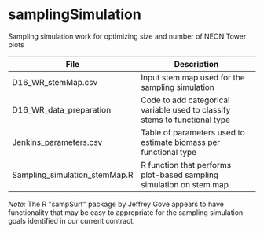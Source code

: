 samplingSimulation
==================

Sampling simulation work for optimizing size and number of NEON Tower plots

File                            |Description
--------------------------------|--------------------------------------------------------------------------
D16_WR_stemMap.csv              | Input stem map used for the sampling simulation
D16_WR_data_preparation         | Code to add categorical variable used to classify stems to functional type
Jenkins_parameters.csv          | Table of parameters used to estimate biomass per functional type
Sampling_simulation_stemMap.R   | R function that performs plot-based sampling simulation on stem map

*Note:* The R "sampSurf" package by Jeffrey Gove appears to have functionality that may be easy to appropriate for the sampling simulation goals identified in our current contract.
